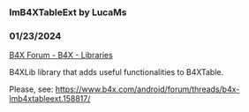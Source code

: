 ###  lmB4XTableExt by LucaMs
### 01/23/2024
[B4X Forum - B4X - Libraries](https://www.b4x.com/android/forum/threads/158818/)

B4XLib library that adds useful functionalities to B4XTable.  
  
Please, see: <https://www.b4x.com/android/forum/threads/b4x-lmb4xtableext.158817/>